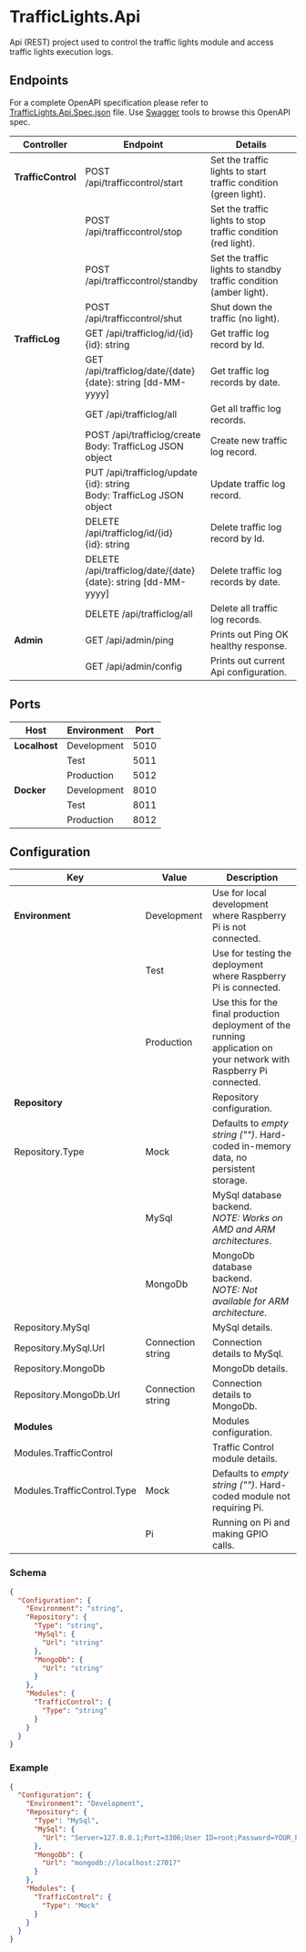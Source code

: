 # TrafficLights.Api

Api (REST) project used to control the traffic lights module and access traffic lights execution logs.

## Endpoints

For a complete OpenAPI specification please refer to [TrafficLights.Api.Spec.json](TrafficLights.Api.Spec.json) file. Use [Swagger](https://swagger.io/) tools to browse this OpenAPI spec.

|Controller|Endpoint|Details|
|-----|-----|-----|
|**TrafficControl**|POST /api/trafficcontrol/start|Set the traffic lights to start traffic condition (green light).|
||POST /api/trafficcontrol/stop|Set the traffic lights to stop traffic condition (red light).|
||POST /api/trafficcontrol/standby|Set the traffic lights to standby traffic condition (amber light).|
||POST /api/trafficcontrol/shut|Shut down the traffic (no light).|
|**TrafficLog**|GET /api/trafficlog/id/{id}<br />{id}: string|Get traffic log record by Id.|
||GET /api/trafficlog/date/{date}<br />{date}: string [dd-MM-yyyy]|Get traffic log records by date.|
||GET /api/trafficlog/all|Get all traffic log records.|
||POST /api/trafficlog/create<br />Body: TrafficLog JSON object|Create new traffic log record.|
||PUT /api/trafficlog/update<br />{id}: string<br />Body: TrafficLog JSON object|Update traffic log record.|
||DELETE /api/trafficlog/id/{id}<br />{id}: string|Delete traffic log record by Id.|
||DELETE /api/trafficlog/date/{date}<br />{date}: string [dd-MM-yyyy]|Delete traffic log records by date.|
||DELETE /api/trafficlog/all|Delete all traffic log records.|
|**Admin**|GET /api/admin/ping|Prints out Ping OK healthy response.|
||GET /api/admin/config|Prints out current Api configuration.|

## Ports

|Host|Environment|Port|
|-----|-----|-----|
|**Localhost**|Development|5010|
||Test|5011|
||Production|5012|
|**Docker**|Development|8010|
||Test|8011|
||Production|8012|

## Configuration

|Key|Value|Description|
|-----|-----|-----|
|**Environment**|Development|Use for local development where Raspberry Pi is not connected.|
||Test|Use for testing the deployment where Raspberry Pi is connected.|
||Production|Use this for the final production deployment of the running application on your network with Raspberry Pi connected.|
|**Repository**||Repository configuration.|
|Repository.Type|Mock|Defaults to *empty string ("")*. Hard-coded in-memory data, no persistent storage.|
||MySql|MySql database backend.<br>_NOTE: Works on AMD and ARM architectures_.|
||MongoDb|MongoDb database backend.<br>_NOTE: Not available for ARM architecture_.|
|Repository.MySql||MySql details.|
|Repository.MySql.Url|Connection string|Connection details to MySql.|
|Repository.MongoDb||MongoDb details.|
|Repository.MongoDb.Url|Connection string|Connection details to MongoDb.|
|**Modules**||Modules configuration.|
|Modules.TrafficControl||Traffic Control module details.|
|Modules.TrafficControl.Type|Mock|Defaults to *empty string ("")*. Hard-coded module not requiring Pi.|
||Pi|Running on Pi and making GPIO calls.|

### Schema

```json
{
  "Configuration": {
    "Environment": "string",
    "Repository": {
      "Type": "string",
      "MySql": {
        "Url": "string"
      },
      "MongoDb": {
        "Url": "string"
      }
    },
    "Modules": {
      "TrafficControl": {
        "Type": "string"
      }
    }
  }
}
```

### Example

```json
{
  "Configuration": {
    "Environment": "Development",
    "Repository": {
      "Type": "MySql",
      "MySql": {
        "Url": "Server=127.0.0.1;Port=3306;User ID=root;Password=YOUR_PASSWORD;Database=DATABASE_NAME"
      },
      "MongoDb": {
        "Url": "mongodb://localhost:27017"
      }
    },
    "Modules": {
      "TrafficControl": {
        "Type": "Mock"
      }
    }
  }
}
```